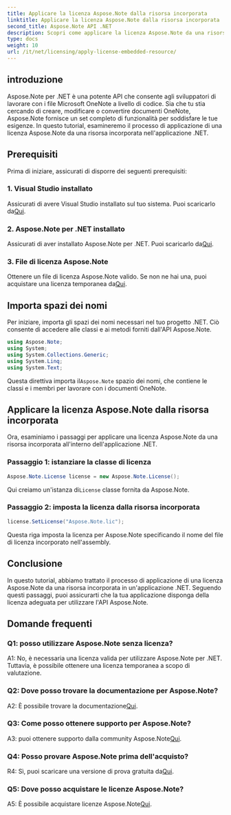 ```yaml
---
title: Applicare la licenza Aspose.Note dalla risorsa incorporata
linktitle: Applicare la licenza Aspose.Note dalla risorsa incorporata
second_title: Aspose.Note API .NET
description: Scopri come applicare la licenza Aspose.Note da una risorsa incorporata nella tua applicazione .NET. Segui la nostra guida passo passo per un'integrazione perfetta.
type: docs
weight: 10
url: /it/net/licensing/apply-license-embedded-resource/
---
```

## introduzione

Aspose.Note per .NET è una potente API che consente agli sviluppatori di lavorare con i file Microsoft OneNote a livello di codice. Sia che tu stia cercando di creare, modificare o convertire documenti OneNote, Aspose.Note fornisce un set completo di funzionalità per soddisfare le tue esigenze. In questo tutorial, esamineremo il processo di applicazione di una licenza Aspose.Note da una risorsa incorporata nell'applicazione .NET.

## Prerequisiti

Prima di iniziare, assicurati di disporre dei seguenti prerequisiti:

### 1. Visual Studio installato

 Assicurati di avere Visual Studio installato sul tuo sistema. Puoi scaricarlo da[Qui](https://visualstudio.microsoft.com/).

### 2. Aspose.Note per .NET installato

 Assicurati di aver installato Aspose.Note per .NET. Puoi scaricarlo da[Qui](https://releases.aspose.com/note/net/).

### 3. File di licenza Aspose.Note

 Ottenere un file di licenza Aspose.Note valido. Se non ne hai una, puoi acquistare una licenza temporanea da[Qui](https://purchase.aspose.com/temporary-license/).

## Importa spazi dei nomi

Per iniziare, importa gli spazi dei nomi necessari nel tuo progetto .NET. Ciò consente di accedere alle classi e ai metodi forniti dall'API Aspose.Note.

```csharp
using Aspose.Note;
using System;
using System.Collections.Generic;
using System.Linq;
using System.Text;
```

 Questa direttiva importa il`Aspose.Note` spazio dei nomi, che contiene le classi e i membri per lavorare con i documenti OneNote.

## Applicare la licenza Aspose.Note dalla risorsa incorporata

Ora, esaminiamo i passaggi per applicare una licenza Aspose.Note da una risorsa incorporata all'interno dell'applicazione .NET.

### Passaggio 1: istanziare la classe di licenza

```csharp
Aspose.Note.License license = new Aspose.Note.License();
```

 Qui creiamo un'istanza di`License` classe fornita da Aspose.Note.

### Passaggio 2: imposta la licenza dalla risorsa incorporata

```csharp
license.SetLicense("Aspose.Note.lic");
```

Questa riga imposta la licenza per Aspose.Note specificando il nome del file di licenza incorporato nell'assembly.

## Conclusione

In questo tutorial, abbiamo trattato il processo di applicazione di una licenza Aspose.Note da una risorsa incorporata in un'applicazione .NET. Seguendo questi passaggi, puoi assicurarti che la tua applicazione disponga della licenza adeguata per utilizzare l'API Aspose.Note.

## Domande frequenti

### Q1: posso utilizzare Aspose.Note senza licenza?

A1: No, è necessaria una licenza valida per utilizzare Aspose.Note per .NET. Tuttavia, è possibile ottenere una licenza temporanea a scopo di valutazione.

### Q2: Dove posso trovare la documentazione per Aspose.Note?

 A2: È possibile trovare la documentazione[Qui](https://reference.aspose.com/note/net/).

### Q3: Come posso ottenere supporto per Aspose.Note?

 A3: puoi ottenere supporto dalla community Aspose.Note[Qui](https://forum.aspose.com/c/note/28).

### Q4: Posso provare Aspose.Note prima dell'acquisto?

 R4: Sì, puoi scaricare una versione di prova gratuita da[Qui](https://releases.aspose.com/).

### Q5: Dove posso acquistare le licenze Aspose.Note?

 A5: È possibile acquistare licenze Aspose.Note[Qui](https://purchase.aspose.com/buy).